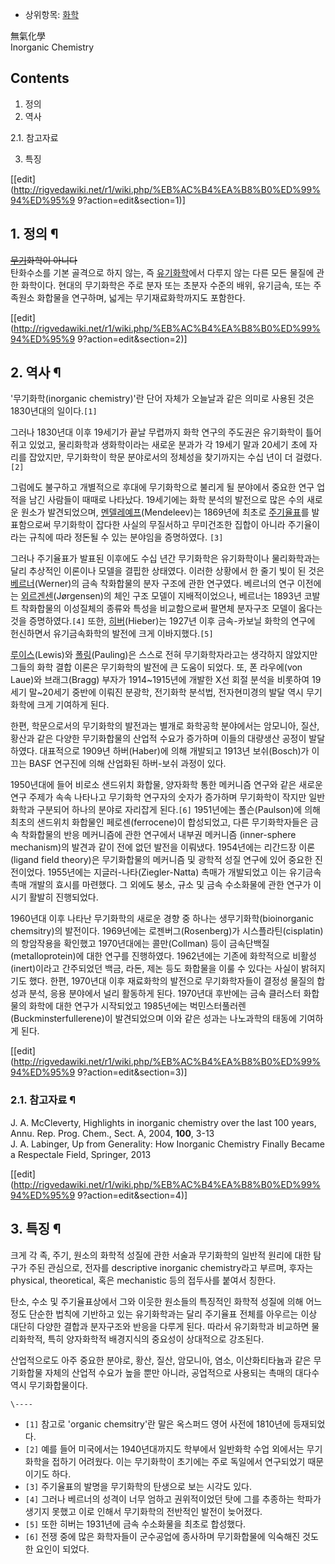   * 상위항목: [화학](%ED%99%94%ED%95%99.md)  

無氣化學  
Inorganic Chemistry

## Contents

    

1. 정의 
2. 역사 
    

2.1. 참고자료

3. 특징 

[[edit](http://rigvedawiki.net/r1/wiki.php/%EB%AC%B4%EA%B8%B0%ED%99%94%ED%95%9
9?action=edit&section=1)]

## 1. 정의 ¶

<del>[무기](%EB%AC%B4%EA%B8%B0.md)화학이 아니다</del>  
탄화수소를 기본 골격으로 하지 않는, 즉 [유기화학](%EC%9C%A0%EA%B8%B0%ED%99%94%ED%95%99.md)에서
다루지 않는 다른 모든 물질에 관한 화학이다. 현대의 무기화학은 주로 분자 또는 초분자 수준의 배위, 유기금속, 또는 주족원소 화합물을
연구하며, 넓게는 무기재료화학까지도 포함한다.

  

[[edit](http://rigvedawiki.net/r1/wiki.php/%EB%AC%B4%EA%B8%B0%ED%99%94%ED%95%9
9?action=edit&section=2)]

## 2. 역사 ¶

'무기화학(inorganic chemistry)'란 단어 자체가 오늘날과 같은 의미로 사용된 것은 1830년대의 일이다.`[1]`

  

그러나 1830년대 이후 19세기가 끝날 무렵까지 화학 연구의 주도권은 유기화학이 틀어쥐고 있었고, 물리화학과 생화학이라는 새로운 분과가 각
19세기 말과 20세기 초에 자리를 잡았지만, 무기화학이 학문 분야로서의 정체성을 찾기까지는 수십 년이 더 걸렸다.`[2]`

  

그럼에도 불구하고 개별적으로 후대에 무기화학으로 불리게 될 분야에서 중요한 연구 업적을 남긴 사람들이 때때로 나타났다. 19세기에는 화학
분석의 발전으로 많은 수의 새로운 원소가 발견되었으며,
[멘델레예프](%EB%A9%98%EB%8D%B8%EB%A0%88%EC%98%88%ED%94%84.md)(Mendeleev)는
1869년에 최초로 [주기율표](%EC%A3%BC%EA%B8%B0%EC%9C%A8%ED%91%9C.md)를 발표함으로써 무기화학이
잡다한 사실의 무질서하고 무미건조한 집합이 아니라 주기율이라는 규칙에 따라 정돈될 수 있는 분야임을 증명하였다. `[3]`

  

그러나 주기율표가 발표된 이후에도 수십 년간 무기화학은 유기화학이나 물리화학과는 달리 추상적인 이론이나 모델을 결핍한 상태였다. 이러한
상황에서 한 줄기 빛이 된 것은 [베르너](%EB%B2%A0%EB%A5%B4%EB%84%88.md)(Werner)의 금속 착화합물의
분자 구조에 관한 연구였다. 베르너의 연구 이전에는
[외르겐센](%EC%99%B8%EB%A5%B4%EA%B2%90%EC%84%BC.md)(Jørgensen)의 체인 구조 모델이
지배적이었으나, 베르너는 1893년 코발트 착화합물의 이성질체의 종류와 특성을 비교함으로써 팔면체 분자구조 모델이 옳다는 것을
증명하였다.`[4]` 또한, [히버](%ED%9E%88%EB%B2%84.md)(Hieber)는 1927년 이후 금속-카보닐 화학의
연구에 헌신하면서 유기금속화학의 발전에 크게 이바지했다.`[5]`

  

[루이스](%EB%A3%A8%EC%9D%B4%EC%8A%A4.md)(Lewis)와
[폴링](%ED%8F%B4%EB%A7%81.md)(Pauling)은 스스로 전혀 무기화학자라고는 생각하지 않았지만 그들의 화학 결합
이론은 무기화학의 발전에 큰 도움이 되었다. 또, 폰 라우에(von Laue)와 브래그(Bragg) 부자가 1914~1915년에 개발한 X선
회절 분석을 비롯하여 19세기 말~20세기 중반에 이뤄진 분광학, 전기화학 분석법, 전자현미경의 발달 역시 무기화학에 크게 기여하게 된다.

  

한편, 학문으로서의 무기화학의 발전과는 별개로 화학공학 분야에서는 암모니아, 질산, 황산과 같은 다양한 무기화합물의 산업적 수요가 증가하며
이들의 대량생산 공정이 발달하였다. 대표적으로 1909년 하버(Haber)에 의해 개발되고 1913년 보쉬(Bosch)가 이끄는 BASF
연구진에 의해 산업화된 하버-보쉬 과정이 있다.

  

1950년대에 들어 비로소 샌드위치 화합물, 양자화학 통한 메커니즘 연구와 같은 새로운 연구 주제가 속속 나타나고 무기화학 연구자의 숫자가
증가하며 무기화학이 작지만 일반화학과 구분되어 하나의 분야로 자리잡게 된다.`[6]` 1951년에는 폴슨(Paulson)에 의해 최초의
샌드위치 화합물인 페로센(ferrocene)이 합성되었고, 다른 무기화학자들은 금속 착화합물의 반응 메커니즘에 관한 연구에서 내부권 메커니즘
(inner-sphere mechanism)의 발견과 같이 전에 없던 발전을 이뤄냈다. 1954년에는 리간드장 이론(ligand field
theory)은 무기화합물의 메커니즘 및 광학적 성질 연구에 있어 중요한 진전이었다. 1955년에는 지글러-나타(Ziegler-Natta)
촉매가 개발되었고 이는 유기금속촉매 개발의 효시를 마련했다. 그 외에도 붕소, 규소 및 금속 수소화물에 관한 연구가 이 시기 활발히
진행되었다.

  

1960년대 이후 나타난 무기화학의 새로운 경향 중 하나는 생무기화학(bioinorganic chemsitry)의 발전이다. 1969년에는
로젠버그(Rosenberg)가 시스플라틴(cisplatin)의 항암작용을 확인했고 1970년대에는 콜만(Collman) 등이
금속단백질(metalloprotein)에 대한 연구를 진행하였다. 1962년에는 기존에 화학적으로 비활성(inert)이라고 간주되었던 백금,
라돈, 제논 등도 화합물을 이룰 수 있다는 사실이 밝혀지기도 했다. 한편, 1970년대 이후 재료화학의 발전으로 무기화학자들이 결정성 물질의
합성과 분석, 응용 분야에서 널리 활동하게 된다. 1970년대 후반에는 금속 클러스터 화합물의 화학에 대한 연구가 시작되었고 1985년에는
벅민스터풀러렌(Buckminsterfullerene)이 발견되었으며 이와 같은 성과는 나노과학의 태동에 기여하게 된다.

  

[[edit](http://rigvedawiki.net/r1/wiki.php/%EB%AC%B4%EA%B8%B0%ED%99%94%ED%95%9
9?action=edit&section=3)]

### 2.1. 참고자료 ¶

J. A. McCleverty, Highlights in inorganic chemistry over the last 100 years,
Annu. Rep. Prog. Chem., Sect. A, 2004, **100**, 3-13  
J. A. Labinger, Up from Generality: How Inorganic Chemistry Finally Became a
Respectale Field, Springer, 2013

  

[[edit](http://rigvedawiki.net/r1/wiki.php/%EB%AC%B4%EA%B8%B0%ED%99%94%ED%95%9
9?action=edit&section=4)]

## 3. 특징 ¶

크게 각 족, 주기, 원소의 화학적 성질에 관한 서술과 무기화학의 일반적 원리에 대한 탐구가 주된 관심으로, 전자를 descriptive
inorganic chemistry라고 부르며, 후자는 physical, theoretical, 혹은 mechanistic 등의 접두사를
붙여서 칭한다.

  

탄소, 수소 및 주기율표상에서 그와 이웃한 원소들의 특징적인 화학적 성질에 의해 어느 정도 단순한 법칙에 기반하고 있는 유기화학과는 달리
주기율표 전체를 아우르는 이상 대단히 다양한 결합과 분자구조와 반응을 다루게 된다. 따라서 유기화학과 비교하면 물리화학적, 특히 양자화학적
배경지식의 중요성이 상대적으로 강조된다.

  

산업적으로도 아주 중요한 분야로, 황산, 질산, 암모니아, 염소, 이산화티타늄과 같은 무기화합물 자체의 산업적 수요가 높을 뿐만 아니라,
공업적으로 사용되는 촉매의 대다수 역시 무기화합물이다.

  

`\----`

  * `[1]` 참고로 'organic chemsitry'란 말은 옥스퍼드 영어 사전에 1810년에 등재되었다.
  * `[2]` 예를 들어 미국에서는 1940년대까지도 학부에서 일반화학 수업 외에서는 무기화학을 접하기 어려웠다. 이는 무기화학이 초기에는 주로 독일에서 연구되었기 때문이기도 하다.
  * `[3]` 주기율표의 발명을 무기화학의 탄생으로 보는 시각도 있다.
  * `[4]` 그러나 베르너의 성격이 너무 엄하고 권위적이었던 탓에 그를 추종하는 학파가 생기지 못했고 이로 인해서 무기화학의 전반적인 발전이 늦어졌다.
  * `[5]` 또한 히버는 1931년에 금속 수소화물을 최초로 합성했다.
  * `[6]` 전쟁 중에 많은 화학자들이 군수공업에 종사하며 무기화합물에 익숙해진 것도 한 요인이 되었다.


